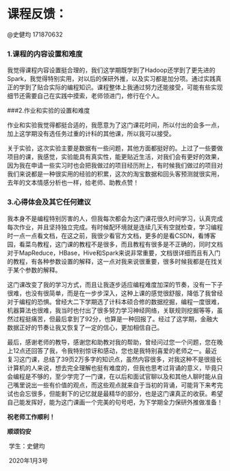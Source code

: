 # 课程反馈：

@史健均 171870632

### 1.课程的内容设置和难度

我觉得课程内容设置挺合理的，我们这学期既学到了Hadoop还学到了更先进的Spark，我觉得特别实用，对以后的保研外推，以及实习都是加分项。通过实践真正的学到了贴合实际的编程知识。课程整体上我通过努力还能接受，可能有些实现细节还需要自己在实践中摸索，老师领进门，修行在个人。

###2.作业和实验的设置和难度

作业和实验我觉得都挺合适的，我愿意为了这门课花时间，所以付出的会多一点，加上这学期没有选任务过重的计科的其他课，所以我可以接受。

关于实验，这次实验主要是数据有一些问题，其他方面都挺好的。上过了一些要做项目的课，我感觉，实验能具有真实性，能更贴近生活，对我们会有更好的效果，因为我在申请一些实习时也会把我做过的项目经历附上，有时候我们做过的项目对我们来说都是一种很实用的经验的积累，这次的淘宝数据和回头客预测就很实用，去年的文本情感分析也一样，给老师、助教点赞！

### 3.心得体会及其它任何建议

我本身不是编程特别厉害的人，但我每次都会为这门课花很久时间学习，认真完成每次作业，并且坚持独立完成。有时候配环境就是连续几天有空就检查，学习编程时一点一点看文档，在这之前，我很少看官方文档，更多的是看CSDN，看博客园，看菜鸟教程，这门课的教程不是很多，而且教程有很多是不正确的，同时文档对于MapReduce，HBase，Hive和Spark来说非常重要，文档很详细而且有入门的教程，有各种参数设置的解释，这一点对我来说很重要，很多时候我都是在找关于某个参数的解释。

这门课改变了我的学习方式，而且让我逐步适应编程难度加深的节奏，没有一下子很难，也没有很简单，而是在一步步深入，这种上课的感觉很舒服，降低了我曾经对于编程的恐惧。曾经大二下学期选了计科本硕合修的数据挖掘，编程一度很难，机器算法也很难，我当时也付出了很多努力学习神经网络，关联规则挖掘等等，虽然过程挺痛苦，但最后拿到了92分，也算是一种回报了。经过了这学期，金融大数据正好的节奏让我又恢复了一定的信心，更加相信自己。

最后，感谢老师的教导，感谢您和助教对我的帮助，曾经问过您一个问题，您在晚上12点还回答了我，令我特别惊讶和感动，您也是我特别喜爱的老师之一。最近复习这门课，总结了39页2万多字的知识点，虽然内容很多，对我这种不是很擅长计算机的人来说，想去完全理解也挺有难度的，但我也思考过背诵的意义，毕竟只会编程是不够的，至少学完了一门课，在以后和面试官聊以及和其他人聊时能从自己嘴里说出一些有价值的观点，而这些观点就来自于当初的背诵，可能背下来考完试也会忘很多，但能剩下的记忆就是最精华的部分，也是这门课真正的收获。希望自己能发挥好，能为这门课画一个完美的句号吧，为下学期全力保研外推做准备！



**祝老师工作顺利！**

**顺颂钧安**

​                                                                                                                    学生：史健均

​                                                                                                                  2020年1月3号